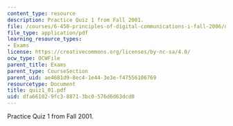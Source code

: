```yaml
---
content_type: resource
description: Practice Quiz 1 from Fall 2001.
file: /courses/6-450-principles-of-digital-communications-i-fall-2006/dfa661029fc388713bc0576d6d63dcd0_quiz1_01.pdf
file_type: application/pdf
learning_resource_types:
- Exams
license: https://creativecommons.org/licenses/by-nc-sa/4.0/
ocw_type: OCWFile
parent_title: Exams
parent_type: CourseSection
parent_uid: ae4681d9-8ec4-1e44-3e3e-f47556106769
resourcetype: Document
title: quiz1_01.pdf
uid: dfa66102-9fc3-8871-3bc0-576d6d63dcd0
---
```

Practice Quiz 1 from Fall 2001.